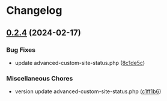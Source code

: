 # Changelog

## [0.2.4](https://github.com/devuri/advanced-custom-site-status/compare/v0.2.3...v0.2.4) (2024-02-17)


### Bug Fixes

* update advanced-custom-site-status.php ([8c1de5c](https://github.com/devuri/advanced-custom-site-status/commit/8c1de5c1c1a4d80960372733d68587258b9b33e4))


### Miscellaneous Chores

* version update advanced-custom-site-status.php ([c1ff1b6](https://github.com/devuri/advanced-custom-site-status/commit/c1ff1b6d182a26cd6a17bb5edb9a2f2bd4b76a82))
